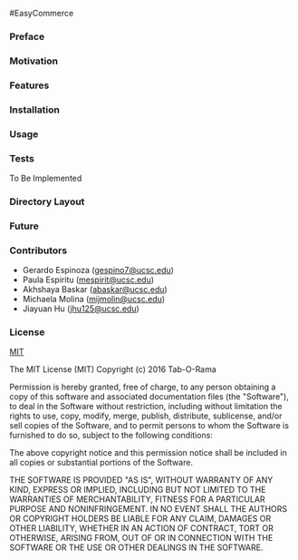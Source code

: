 #EasyCommerce

### Preface


### Motivation


### Features


### Installation


### Usage


### Tests

To Be Implemented

### Directory Layout

### Future



### Contributors

* Gerardo Espinoza (gespino7@ucsc.edu)
* Paula Espiritu (mespirit@ucsc.edu)
* Akhshaya Baskar (abaskar@ucsc.edu)
* Michaela Molina (mijmolin@ucsc.edu)
* Jiayuan Hu (jhu125@ucsc.edu)

### License
[MIT](https://opensource.org/licenses/MIT)

The MIT License (MIT)
Copyright (c) 2016 Tab-O-Rama

Permission is hereby granted, free of charge, to any person obtaining a copy of this software and associated documentation files (the "Software"), to deal in the Software without restriction, including without limitation the rights to use, copy, modify, merge, publish, distribute, sublicense, and/or sell copies of the Software, and to permit persons to whom the Software is furnished to do so, subject to the following conditions:

The above copyright notice and this permission notice shall be included in all copies or substantial portions of the Software.

THE SOFTWARE IS PROVIDED "AS IS", WITHOUT WARRANTY OF ANY KIND, EXPRESS OR IMPLIED, INCLUDING BUT NOT LIMITED TO THE WARRANTIES OF MERCHANTABILITY, FITNESS FOR A PARTICULAR PURPOSE AND NONINFRINGEMENT. IN NO EVENT SHALL THE AUTHORS OR COPYRIGHT HOLDERS BE LIABLE FOR ANY CLAIM, DAMAGES OR OTHER LIABILITY, WHETHER IN AN ACTION OF CONTRACT, TORT OR OTHERWISE, ARISING FROM, OUT OF OR IN CONNECTION WITH THE SOFTWARE OR THE USE OR OTHER DEALINGS IN THE SOFTWARE.